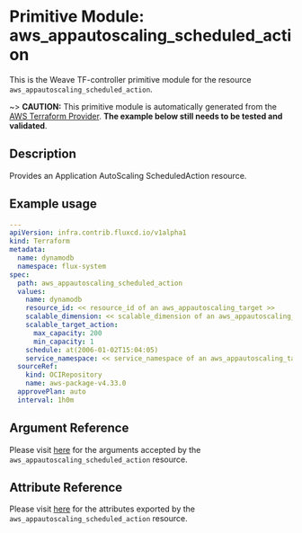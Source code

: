 
# Primitive Module: aws_appautoscaling_scheduled_action

This is the Weave TF-controller primitive module for the resource `aws_appautoscaling_scheduled_action`.

~> **CAUTION:** This primitive module is automatically generated from the [AWS Terraform Provider](https://registry.terraform.io/providers/hashicorp/aws/latest/docs/resources/appautoscaling_scheduled_action). **The example below still needs to be tested and validated**.

## Description

Provides an Application AutoScaling ScheduledAction resource.

## Example usage

```yaml
---
apiVersion: infra.contrib.fluxcd.io/v1alpha1
kind: Terraform
metadata:
  name: dynamodb
  namespace: flux-system
spec:
  path: aws_appautoscaling_scheduled_action
  values:
    name: dynamodb
    resource_id: << resource_id of an aws_appautoscaling_target >>
    scalable_dimension: << scalable_dimension of an aws_appautoscaling_target >>
    scalable_target_action:
      max_capacity: 200
      min_capacity: 1
    schedule: at(2006-01-02T15:04:05)
    service_namespace: << service_namespace of an aws_appautoscaling_target >>
  sourceRef:
    kind: OCIRepository
    name: aws-package-v4.33.0
  approvePlan: auto
  interval: 1h0m
```

## Argument Reference

Please visit [here](https://registry.terraform.io/providers/hashicorp/aws/latest/docs/resources/appautoscaling_scheduled_action#argument-reference) for the arguments accepted by the `aws_appautoscaling_scheduled_action` resource.

## Attribute Reference

Please visit [here](https://registry.terraform.io/providers/hashicorp/aws/latest/docs/resources/appautoscaling_scheduled_action#attributes-reference) for the attributes exported by the `aws_appautoscaling_scheduled_action` resource.
